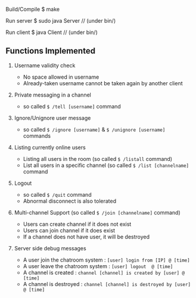 Build/Compile
    $ make

Run server
    $ sudo java Server // (under bin/)

Run client
    $ java Client // (under bin/)


Functions Implemented
---------------------

1. Username validity check
    * No space allowed in username
    * Already-taken username cannot be taken again by another client

2. Private messaging in a channel
    * so called `$ /tell [username]` command

3. Ignore/Unignore user message
    * so called `$ /ignore [username]`  &  `$ /unignore [username]` commands

4. Listing currently online users
    * Listing all users in the room (so called `$ /listall` command)
    * List all users in a specific channel (so called `$ /list [channelname]` command

5. Logout
    * so called `$ /quit` command
    * Abnormal disconnect is also tolerated

6. Multi-channel Support (so called `$ /join [channelname]` command) 
    * Users can create channel if it does not exist
    * Users can join channel if it does exist
    * If a channel does not have user, it will be destroyed

7. Server side debug messages
    * A user join the chatroom system	: `[user] login from [IP] @ [time]`
    * A user leave the chatroom system	: `[user] logout  @ [time]`
    * A channel is created              : `channel [channel] is created by [user] @ [time]`
    * A channel is destroyed		    : `channel [channel] is destroyed by [user] @ [time]`

